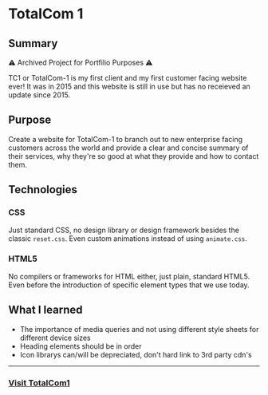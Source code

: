 # TotalCom 1

## Summary
⚠️ Archived Project for Portfilio Purposes ⚠️

TC1 or TotalCom-1 is my first client and my first customer facing website ever! It was in 2015 and this website is still in use but has no receieved an update since 2015.

## Purpose
Create a website for TotalCom-1 to branch out to new enterprise facing customers across the world and provide a clear and concise summary of their services, why they're so good at what they provide and how to contact them.

## Technologies

### CSS
Just standard CSS, no design library or design framework besides the classic `reset.css`. Even custom animations instead of using `animate.css`.

### HTML5
No compilers or frameworks for HTML either, just plain, standard HTML5. Even before the introduction of specific element types that we use today.

## What I learned
- The importance of media queries and not using different style sheets for different device sizes
- Heading elements should be in order
- Icon librarys can/will be depreciated, don't hard link to 3rd party cdn's

-----

### [Visit TotalCom1](https://totalcom-1.com)
